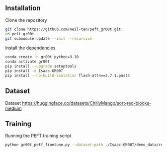 
## Installation
Clone the repository
```bash
git clone https://github.com/neil-tan/peft_gr00t.git
cd peft_gr00t
git submodule update --init --recursive
```
Install the dependencies
```bash
conda create -n gr00t python=3.10
conda activate gr00t
pip install --upgrade setuptools
pip install -e Isaac-GR00T
pip install --no-build-isolation flash-attn==2.7.1.post4 
```

## Dataset
Dataset https://huggingface.co/datasets/ChillyMango/sort-red-blocks-medium


## Training
Running the PEFT training script
```bash
python gr00t_petf_finetune.py --dataset-path ./Isaac-GR00T/demo_data/robot_sim.PickNPlace --num-gpus 1 --lora_rank=16

```